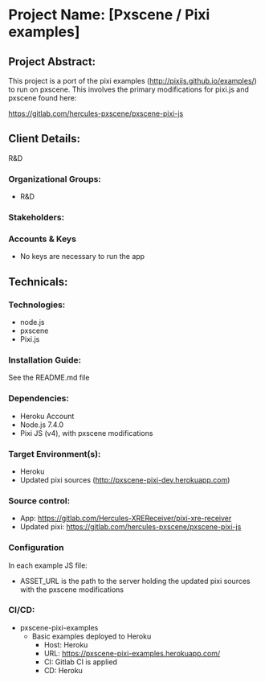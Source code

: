 # Project Name: [Pxscene / Pixi examples]

## Project Abstract:
  This project is a port of the pixi examples (http://pixijs.github.io/examples/) to run on pxscene.  This involves the primary modifications for pixi.js and pxscene found here:

  https://gitlab.com/hercules-pxscene/pxscene-pixi-js

## Client Details:
  R&D

### Organizational Groups:
 - R&D

### Stakeholders:

### Accounts & Keys
- No keys are necessary to run the app

## Technicals:

### Technologies:
 - node.js
 - pxscene
 - Pixi.js

### Installation Guide:
  See the README.md file

### Dependencies:
- Heroku Account
- Node.js 7.4.0
- Pixi JS (v4), with pxscene modifications

### Target Environment(s):
 - Heroku
 - Updated pixi sources (http://pxscene-pixi-dev.herokuapp.com)

### Source control:
 - App: https://gitlab.com/Hercules-XREReceiver/pixi-xre-receiver
 - Updated pixi:  https://gitlab.com/hercules-pxscene/pxscene-pixi-js
### Configuration

 In each example JS file:

 * ASSET_URL is the path to the server holding the updated pixi sources with the pxscene modifications

### CI/CD:
- pxscene-pixi-examples
  + Basic examples deployed to Heroku
    * Host: Heroku
    * URL:  https://pxscene-pixi-examples.herokuapp.com/
    * CI: Gitlab CI is applied
    * CD: Heroku

